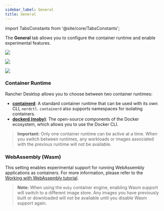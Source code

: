 ```yaml
---
sidebar_label: General
title: General
---
```


<head>
  <link rel="canonical" href="https://docs.rancherdesktop.io/ui/preferences/container-engine/general"/>
</head>

import TabsConstants from '@site/core/TabsConstants';

The **General** tab allows you to configure the container runtime and enable experimental features.

<Tabs groupId="os" defaultValue={TabsConstants.defaultOs}>
<TabItem value="Windows">

![](rd-versioned-asset://preferences/Windows_containerEngine_tabGeneral.png)

</TabItem>
<TabItem value="macOS">

![](rd-versioned-asset://preferences/macOS_containerEngine_tabGeneral.png)

</TabItem>
<TabItem value="Linux">

![](rd-versioned-asset://preferences/Linux_containerEngine_tabGeneral.png)

</TabItem>
</Tabs>

### Container Runtime

Rancher Desktop allows you to choose between two container runtimes:

-   **[containerd]**: A standard container runtime that can be used with its own CLI, `nerdctl`. `containerd` also supports namespaces for isolating containers.
-   **[dockerd (moby)]**: The open-source components of the Docker ecosystem, which allows you to use the Docker CLI.

> **Important:** Only one container runtime can be active at a time. When you switch between runtimes, any workloads or images associated with the previous runtime will not be available.

### WebAssembly (Wasm)

This setting enables experimental support for running WebAssembly applications as containers. For more information, please refer to the [Working with WebAssembly tutorial](../../../tutorials/working-with-webassembly.md).

> **Note:** When using the `moby` container engine, enabling Wasm support will switch to a different image store. Any images you have previously built or downloaded will not be available until you disable Wasm support again.

[container runtime]:
https://kubernetes.io/docs/setup/production-environment/container-runtimes/

[containerd]:
https://containerd.io/

[dockerd (moby)]:
https://mobyproject.org/
